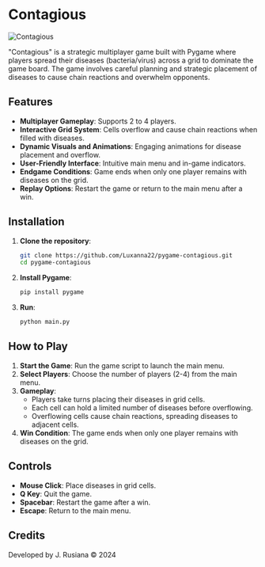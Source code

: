 # Contagious

![Contagious](path/to/image.png)


"Contagious" is a strategic multiplayer game built with Pygame where players spread their diseases (bacteria/virus) across a grid to dominate the game board. The game involves careful planning and strategic placement of diseases to cause chain reactions and overwhelm opponents.

## Features
- **Multiplayer Gameplay**: Supports 2 to 4 players.
- **Interactive Grid System**: Cells overflow and cause chain reactions when filled with diseases.
- **Dynamic Visuals and Animations**: Engaging animations for disease placement and overflow.
- **User-Friendly Interface**: Intuitive main menu and in-game indicators.
- **Endgame Conditions**: Game ends when only one player remains with diseases on the grid.
- **Replay Options**: Restart the game or return to the main menu after a win.

## Installation
1. **Clone the repository**:
   ```sh
   git clone https://github.com/Luxanna22/pygame-contagious.git
   cd pygame-contagious

2. **Install Pygame**:
   ```sh
   pip install pygame

2. **Run**:
   ```sh
   python main.py

## How to Play
1. **Start the Game**: Run the game script to launch the main menu.
2. **Select Players**: Choose the number of players (2-4) from the main menu.
3. **Gameplay**:
   - Players take turns placing their diseases in grid cells.
   - Each cell can hold a limited number of diseases before overflowing.
   - Overflowing cells cause chain reactions, spreading diseases to adjacent cells.
4. **Win Condition**: The game ends when only one player remains with diseases on the grid.

## Controls
- **Mouse Click**: Place diseases in grid cells.
- **Q Key**: Quit the game.
- **Spacebar**: Restart the game after a win.
- **Escape**: Return to the main menu.

## Credits
Developed by J. Rusiana © 2024

